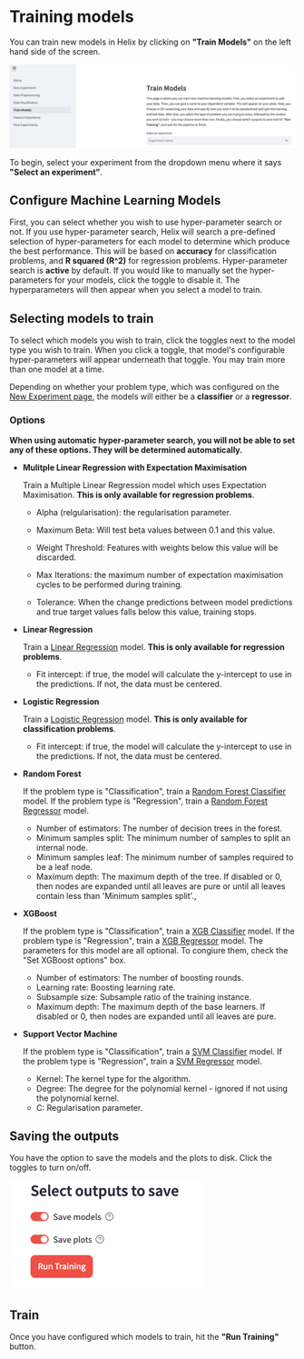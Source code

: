 # Training models
You can train new models in Helix by clicking on **"Train Models"** on the left hand side of the screen.

![train models page](../_static/train-models-page.png)

To begin, select your experiment from the dropdown menu where it says **"Select an experiment"**.

## Configure Machine Learning Models
First, you can select whether you wish to use hyper-parameter search or not. If you use hyper-parameter search, Helix will search a pre-defined selection of hyper-parameters for each model to determine which produce the best performance. This will be based on **accuracy** for classification problems, and **R squared (R^2)** for regression problems. Hyper-parameter search is **active** by default. If you would like to manually set the hyper-parameters for your models, click the toggle to disable it. The hyperparameters will then appear when you select a model to train.

## Selecting models to train
To select which models you wish to train, click the toggles next to the model type you wish to train. When you click a toggle, that model's configurable hyper-parameters will appear underneath that toggle. You may train more than one model at a time.

Depending on whether your problem type, which was configured on the [New Experiment page](../users/create_experiment.md), the models will either be a **classifier** or a **regressor**.

### Options
**When using automatic hyper-parameter search, you will not be able to set any of these options. They will be determined automatically.**

- **Mulitple Linear Regression with Expectation Maximisation**

  Train a Multiple Linear Regression model which uses Expectation Maximisation. **This is only available for regression problems**.

  - Alpha (relgularisation): the regularisation parameter.

  - Maximum Beta: Will test beta values between 0.1 and this value.

  - Weight Threshold: Features with weights below this value will be discarded.

  - Max Iterations: the maximum number of expectation maximisation cycles to be performed during training.

  - Tolerance: When the change predictions between model predictions and true target values falls below this value, training stops.

- **Linear Regression**

  Train a [Linear Regression](https://scikit-learn.org/1.5/modules/generated/sklearn.linear_model.LinearRegression.html) model. **This is only available for regression problems**.

  - Fit intercept: if true, the model will calculate the y-intercept to use in the predictions. If not, the data must be centered.

- **Logistic Regression**

  Train a [Logistic Regression](https://scikit-learn.org/1.5/modules/generated/sklearn.linear_model.LogisticRegression.html) model. **This is only available for classification problems**.
  
  - Fit intercept: if true, the model will calculate the y-intercept to use in the predictions. If not, the data must be centered.

- **Random Forest**

  If the problem type is "Classification", train a [Random Forest Classifier](https://scikit-learn.org/1.5/modules/generated/sklearn.ensemble.RandomForestClassifier.html) model. If the problem type is "Regression", train a [Random Forest Regressor](https://scikit-learn.org/1.5/modules/generated/sklearn.ensemble.RandomForestRegressor.html) model.

  - Number of estimators: The number of decision trees in the forest.
  - Minimum samples split: The minimum number of samples to split an internal node.
  - Minimum samples leaf: The minimum number of samples required to be a leaf node.
  - Maximum depth: The maximum depth of the tree. If disabled or 0, then nodes are expanded until all leaves are pure or until all leaves contain less than 'Minimum samples split'.,

- **XGBoost**

  If the problem type is "Classification", train a [XGB Classifier](https://xgboost.readthedocs.io/en/latest/python/python_api.html#xgboost.XGBClassifier) model. If the problem type is "Regression", train a [XGB Regressor](https://xgboost.readthedocs.io/en/latest/python/python_api.html#xgboost.XGBRegressor) model. The parameters for this model are all optional. To congiure them, check the "Set XGBoost options" box.

  - Number of estimators: The number of boosting rounds.
  - Learning rate: Boosting learning rate.
  - Subsample size: Subsample ratio of the training instance.
  - Maximum depth: The maximum depth of the base learners. If disabled or 0, then nodes are expanded until all leaves are pure.

- **Support Vector Machine**

  If the problem type is "Classification", train a [SVM Classifier](https://scikit-learn.org/1.5/modules/generated/sklearn.svm.SVC.html) model. If the problem type is "Regression", train a [SVM Regressor](https://scikit-learn.org/1.5/modules/generated/sklearn.svm.SVR.html) model.

  - Kernel: The kernel type for the algorithm.
  - Degree: The degree for the polynomial kernel - ignored if not using the polynomial kernel.
  - C: Regularisation parameter.

## Saving the outputs
You have the option to save the models and the plots to disk. Click the toggles to turn on/off.

![save models and plots](../_static/save-models-and-plots.png)

## Train
Once you have configured which models to train, hit the **"Run Training"** button.